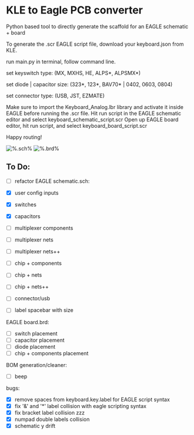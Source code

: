 # KLE to Eagle PCB converter

Python based tool to directly generate the scaffold for an EAGLE schematic + board

To generate the .scr EAGLE script file, download your keyboard.json from KLE.

run main.py in terminal, follow command line.

set keyswitch type:            (MX, MXHS, HE, ALPS*, ALPSMX*)

set diode | capacitor size:    (323*, 123*, BAV70* | 0402, 0603, 0804)

set connector type:            (USB, JST, EZMATE)


Make sure to import the Keyboard_Analog.lbr library and activate it inside EAGLE before running the .scr file.
Hit run script in the EAGLE schematic editor and select keyboard_schematic_script.scr
Open up EAGLE board editor, hit run script, and select keyboard_board_script.scr

Happy routing!


![%.sch%](https://i.imgur.com/ZOlMPaJ.png)
![%.brd%](https://i.imgur.com/HAYMNlP.png)





## To Do:
- [ ] refactor
EAGLE schematic.sch:

- [x] user config inputs 
- [x] switches
- [x] capacitors
- [ ] multiplexer components
- [ ] multiplexer nets
- [ ] multiplexer nets++
- [ ] chip + components
- [ ] chip + nets
- [ ] chip + nets++
- [ ] connector/usb
- [ ] label spacebar with size

EAGLE board.brd:

- [ ] switch placement
- [ ] capacitor placement
- [ ] diode placement
- [ ] chip + components placement

 BOM generation/cleaner:
- [ ] beep

bugs:
- [x] remove spaces from keyboard.key.label for EAGLE script syntax
- [x] fix '&' and '*' label collision with eagle scripting syntax
- [x] fix bracket label collision zzz
- [x] numpad double labels collision
- [x] schematic y drift